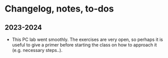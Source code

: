 # Changelog, notes, to-dos

## 2023-2024
- This PC lab went smoothly. The exercises are very open, so perhaps it is useful to give a primer before starting the class on how to approach it (e.g. necessary steps..).
